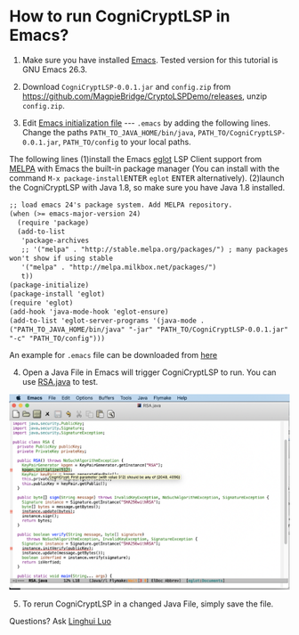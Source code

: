 # How to run CogniCryptLSP in Emacs?
1. Make sure you have installed [Emacs](https://www.gnu.org/software/emacs/download.html). Tested version for this tutorial is GNU Emacs 26.3.

2. Download `CogniCryptLSP-0.0.1.jar` and `config.zip` from https://github.com/MagpieBridge/CryptoLSPDemo/releases, unzip `config.zip`.

3. Edit [Emacs initialization file](https://www.gnu.org/software/emacs/manual/html_node/emacs/Init-File.html) --- `.emacs` by adding the following lines. Change the paths `PATH_TO_JAVA_HOME/bin/java`,  `PATH_TO/CogniCryptLSP-0.0.1.jar`, `PATH_TO/config` to your local paths. 

The following lines (1)install the Emacs [eglot](https://github.com/joaotavora/eglot) LSP Client support from [MELPA](https://melpa.org/#/eglot) with Emacs the built-in package manager (You can install with the command `M-x package-install`<kbd>ENTER</kbd> `eglot` <kbd>ENTER</kbd> alternatively). (2)launch the CogniCryptLSP with Java 1.8, so make sure you have Java 1.8 installed.

```
;; load emacs 24's package system. Add MELPA repository.
(when (>= emacs-major-version 24)
  (require 'package)
  (add-to-list
   'package-archives
   ;; '("melpa" . "http://stable.melpa.org/packages/") ; many packages won't show if using stable
   '("melpa" . "http://melpa.milkbox.net/packages/")
   t))
(package-initialize)
(package-install 'eglot)
(require 'eglot)
(add-hook 'java-mode-hook 'eglot-ensure) 
(add-to-list 'eglot-server-programs '(java-mode . ("PATH_TO_JAVA_HOME/bin/java" "-jar" "PATH_TO/CogniCryptLSP-0.0.1.jar" "-c" "PATH_TO/config")))

```
An example for `.emacs` file can be downloaded from [here](https://github.com/MagpieBridge/CryptoLSPDemo/blob/master/doc/.emacs)

4. Open a Java File in Emacs will trigger CogniCryptLSP to run. You can use [RSA.java](https://github.com/MagpieBridge/CryptoLSPDemo/blob/master/doc/RSA.java) to test.

<img src="emacsDemo.png" width="800">

5. To rerun CogniCryptLSP in a changed Java File, simply save the file.



Questions? Ask [Linghui Luo](https://github.com/linghuiluo)
